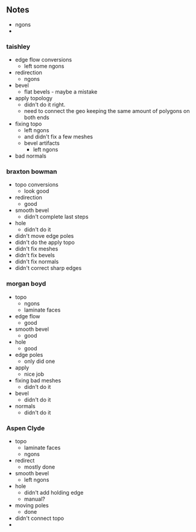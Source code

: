 ## Notes
- ngons
- 





### taishley
- edge flow conversions
	- left some ngons
- redirection
	- ngons
- bevel
	- flat bevels - maybe a mistake
- apply topology
	- didn't do it right.
	- need to connect the geo keeping the same amount of polygons on both ends
- fixing topo
	- left ngons
	- and didn't fix a few meshes
	- bevel artifacts
		- left ngons
- bad normals

### braxton bowman
- topo conversions
	- look good
- redirection
	- good
- smooth bevel
	- didn't complete last steps
- hole
	- didn't do it
- didn't move edge poles
- didn't do the apply topo 
- didn't fix meshes
- didn't fix bevels
- didn't fix normals
- didn't correct sharp edges

### morgan boyd
- topo
	- ngons
	- laminate faces
- edge flow
	- good
- smooth bevel
	- good
- hole
	- good
- edge poles
	- only did one
- apply
	- nice job
- fixing bad meshes
	- didn't do it
- bevel
	- didn't do it
- normals
	- didn't do it

### Aspen Clyde
- topo
	- laminate faces
	- ngons
- redirect
	- mostly done
- smooth bevel
	- left ngons
- hole
	- didn't add holding edge
	- manual?
- moving poles
	- done
- didn't connect topo
- 